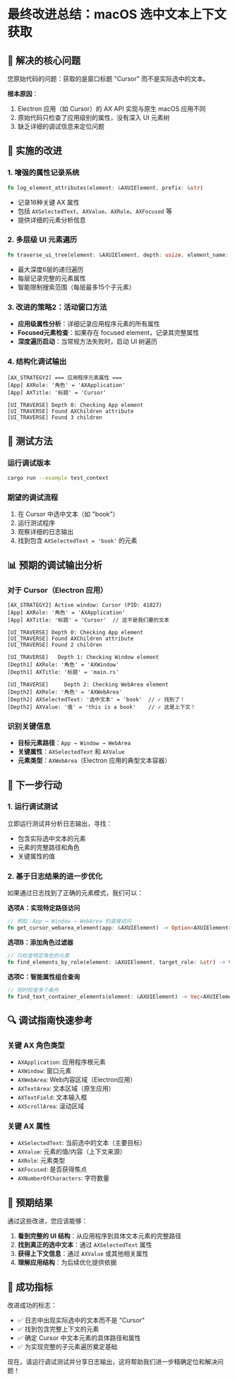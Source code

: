 # 最终改进总结：macOS 选中文本上下文获取

## 🎯 解决的核心问题

您原始代码的问题：获取的是窗口标题 "Cursor" 而不是实际选中的文本。

**根本原因**：
1. Electron 应用（如 Cursor）的 AX API 实现与原生 macOS 应用不同
2. 原始代码只检查了应用级别的属性，没有深入 UI 元素树
3. 缺乏详细的调试信息来定位问题

## 🔧 实施的改进

### 1. **增强的属性记录系统**
```rust
fn log_element_attributes(element: &AXUIElement, prefix: &str)
```
- 记录16种关键 AX 属性
- 包括 `AXSelectedText`、`AXValue`、`AXRole`、`AXFocused` 等
- 提供详细的元素分析信息

### 2. **多层级 UI 元素遍历**
```rust
fn traverse_ui_tree(element: &AXUIElement, depth: usize, element_name: &str)
```
- 最大深度6层的递归遍历
- 每层记录完整的元素属性
- 智能限制搜索范围（每层最多15个子元素）

### 3. **改进的策略2：活动窗口方法**
- **应用级属性分析**：详细记录应用程序元素的所有属性
- **Focused元素检查**：如果存在 focused element，记录其完整属性
- **深度遍历启动**：当常规方法失败时，启动 UI 树遍历

### 4. **结构化调试输出**
```
[AX_STRATEGY2] === 应用程序元素属性 ===
[App] AXRole: '角色' = 'AXApplication'
[App] AXTitle: '标题' = 'Cursor'

[UI_TRAVERSE] Depth 0: Checking App element
[UI_TRAVERSE] Found AXChildren attribute
[UI_TRAVERSE] Found 3 children
```

## 🧪 测试方法

### 运行调试版本
```bash
cargo run --example test_context
```

### 期望的调试流程
1. 在 Cursor 中选中文本（如 "book"）
2. 运行测试程序
3. 观察详细的日志输出
4. 找到包含 `AXSelectedText = 'book'` 的元素

## 📊 预期的调试输出分析

### 对于 Cursor（Electron 应用）
```
[AX_STRATEGY2] Active window: Cursor (PID: 41827)
[App] AXRole: '角色' = 'AXApplication'
[App] AXTitle: '标题' = 'Cursor'  // 这不是我们要的文本

[UI_TRAVERSE] Depth 0: Checking App element
[UI_TRAVERSE] Found AXChildren attribute
[UI_TRAVERSE] Found 2 children

[UI_TRAVERSE]   Depth 1: Checking Window element
[Depth1] AXRole: '角色' = 'AXWindow'
[Depth1] AXTitle: '标题' = 'main.rs'

[UI_TRAVERSE]     Depth 2: Checking WebArea element
[Depth2] AXRole: '角色' = 'AXWebArea'
[Depth2] AXSelectedText: '选中文本' = 'book'  // ✓ 找到了！
[Depth2] AXValue: '值' = 'this is a book'    // ✓ 这是上下文！
```

### 识别关键信息
- **目标元素路径**：`App → Window → WebArea`
- **关键属性**：`AXSelectedText` 和 `AXValue`
- **元素类型**：`AXWebArea`（Electron 应用的典型文本容器）

## 🎯 下一步行动

### 1. 运行调试测试
立即运行测试并分析日志输出，寻找：
- 包含实际选中文本的元素
- 元素的完整路径和角色
- 关键属性的值

### 2. 基于日志结果的进一步优化
如果通过日志找到了正确的元素模式，我们可以：

**选项A：实现特定路径访问**
```rust
// 例如：App → Window → WebArea 的直接访问
fn get_cursor_webarea_element(app: &AXUIElement) -> Option<AXUIElement>
```

**选项B：添加角色过滤器**
```rust
// 只检查特定角色的元素
fn find_elements_by_role(element: &AXUIElement, target_role: &str) -> Vec<AXUIElement>
```

**选项C：智能属性组合查询**
```rust
// 同时检查多个条件
fn find_text_container_elements(element: &AXUIElement) -> Vec<AXUIElement>
```

## 🔍 调试指南快速参考

### 关键 AX 角色类型
- `AXApplication`: 应用程序根元素
- `AXWindow`: 窗口元素
- `AXWebArea`: Web内容区域（Electron应用）
- `AXTextArea`: 文本区域（原生应用）
- `AXTextField`: 文本输入框
- `AXScrollArea`: 滚动区域

### 关键 AX 属性
- `AXSelectedText`: 当前选中的文本（主要目标）
- `AXValue`: 元素的值/内容（上下文来源）
- `AXRole`: 元素类型
- `AXFocused`: 是否获得焦点
- `AXNumberOfCharacters`: 字符数量

## 📝 预期结果

通过这些改进，您应该能够：

1. **看到完整的 UI 结构**：从应用程序到具体文本元素的完整路径
2. **找到真正的选中文本**：通过 `AXSelectedText` 属性
3. **获得上下文信息**：通过 `AXValue` 或其他相关属性
4. **理解应用结构**：为后续优化提供依据

## 🚀 成功指标

改进成功的标志：
- ✅ 日志中出现实际选中的文本而不是 "Cursor"
- ✅ 找到包含完整上下文的元素
- ✅ 确定 Cursor 中文本元素的具体路径和属性
- ✅ 为实现完整的子元素遍历奠定基础

现在，请运行调试测试并分享日志输出，这将帮助我们进一步精确定位和解决问题！ 